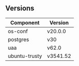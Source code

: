 ## Versions

| Component | Version |
| --- | --- |
| os-conf | v20.0.0 |
| postgres | v30 |
| uaa | v62.0 |
| ubuntu-trusty | v3541.52 |
